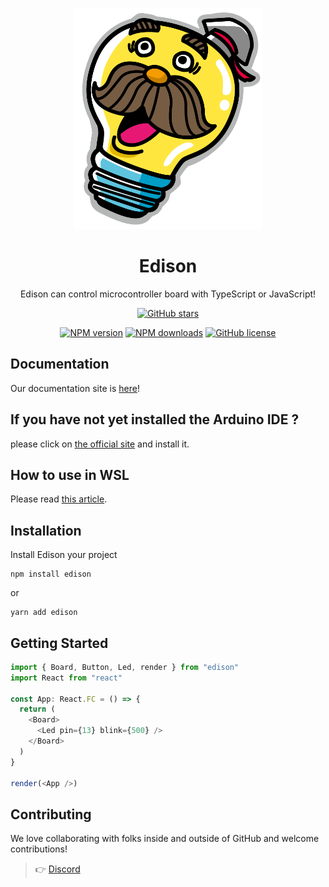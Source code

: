 <p align="center">

  <img width="300px" src="/public/images/icon.png" alt="Something nice img">

</p>

<h1 align="center">Edison</h1>

<p align="center">Edison can control microcontroller board with TypeScript or JavaScript!</p>

<div align="center">

  <a href="https://github.com/edison-js/Edison/stargazers">
    <img src="https://img.shields.io/github/stars/edison-js/Edison" alt="GitHub stars">
  </a>

[![NPM
version](https://img.shields.io/npm/v/edison.svg?style=flat)](https://www.npmjs.com/package/edison)
[![NPM
downloads](https://img.shields.io/npm/dm/edison.svg?style=flat)](https://www.npmjs.com/package/edison)
[![GitHub license](https://img.shields.io/badge/license-MIT-blue.svg)](https://github.com/edison-js/Edison/blob/main/LICENSE)
</div>

## Documentation

Our documentation site is [here](https://edison-js-document.vercel.app/)!

## If you have not yet installed the Arduino IDE ?

please click on [the official site](https://www.arduino.cc/en/software) and install it.

## How to use in WSL

Please read [this article](https://zenn.dev/konjikun/articles/e905f4ce99d3ea).

## Installation

Install Edison your project

```console
npm install edison
```

or

```console
yarn add edison
```

## Getting Started

```.ts
import { Board, Button, Led, render } from "edison"
import React from "react"

const App: React.FC = () => {
  return (
    <Board>
      <Led pin={13} blink={500} />
    </Board>
  )
}

render(<App />)
```

## Contributing

We love collaborating with folks inside and outside of GitHub and welcome contributions!

> 👉 [Discord](eHB5dBkZyW)
